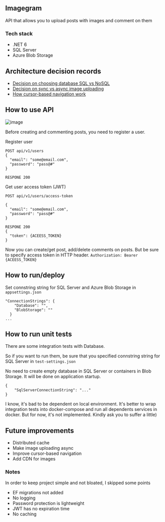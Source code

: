 ## Imagegram

API that allows you to upload posts with images and comment on them

### Tech stack
- .NET 6 
- SQL Server
- Azure Blob Storage

## Architecture decision records
- [Decision on choosing database SQL vs NoSQL](https://github.com/shamil-sadigov/Imagegram/blob/master/docs/Decision%20on%20Database.SQL%20vs%20NoSQL.md)
- [Decision on sync vs async image uploading](https://github.com/shamil-sadigov/Imagegram/blob/master/docs/Decision%20on%20sync%20vs%20async%20image%20uploading.md)
- [How cursor-based navigation work](https://github.com/shamil-sadigov/Imagegram/blob/master/docs/Decision%20on%20cursor-based-navigation.md)


## How to use API

![image](https://user-images.githubusercontent.com/36125138/199700836-3bfbe438-ce49-4922-a82f-9274b66d8179.png)

Before creating and commenting posts, you need to register a user.

Register user

```
POST api/v1/users
{
  "email": "some@email.com",
  "password": "pass@#"
}

RESPONE 200

```

Get user access token (JWT)

```
POST api/v1/users/access-token

{
  "email": "some@email.com",
  "password": "pass@#"
}

RESPONE 200
{
  "token": {ACEESS_TOKEN}
}

```

Now you can create/get post, add/delete comments on posts. But be sure to specify access token in HTTP header.
`Authorization: Bearer {ACEESS_TOKEN}`

## How to run/deploy

Set connstring string for SQL Server and Azure Blob Storage in `appsettings.json`


```
"ConnectionStrings": {
    "Database": "",
    "BlobStorage": ""
  }
...
```

## How to run unit tests

There are some integration tests with Database.

So if you want to run them, be sure that you specified connstring string for SQL Server in `test-settings.json`


No need to create empty database in SQL Server or containers in Blob Storage. It will be done on application startup. 

```
{
    "SqlServerConnectionString": "..."
}
```

I know, it's bad to be dependent on local environment. It's better to wrap integration tests into docker-compose and run all dependents services in docker. But for now, it's not implemented. Kindly ask you to suffer a little)


## Future improvements


- Distributed cache
- Make image uploading async
- Improve cursor-based navigation
- Add CDN for images

### Notes

In order to keep project simple and not bloated, I skipped some points

- EF migrations not added
- No logging
- Password protection is lightweight
- JWT has no expiration time
- No caching

